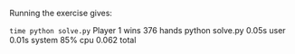 Running the exercise gives:

`time python solve.py`
Player 1 wins 376 hands
python solve.py  0.05s user 0.01s system 85% cpu 0.062 total
